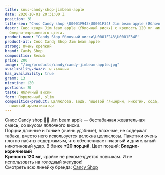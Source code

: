 ```yaml
---
title: snus-candy-shop-jimbeam-apple
date: 2020-10-01 20:31:00 Z
position: 28
title-seo: "Снюс Candy shop \U0001F943\U0001F34F Jim beam apple (Яблочный виски)"
descr: Снюс кенди Jim beam apple (Яблочный виски) с крепость 120 мг никотина. 20 порций
  бледно-коричневого цвета.
product-name: "Candy Shop Яблочный виски\U0001F943\U0001F34F"
product-alt: Снюс Candy Shop Jim beam apple
strong: Очень крепкий
brand: Candy Shop
composition: Белый
price: 200
image: "/img/products/candy/candy-jimbeam-apple.jpg"
availability-descr: В наличии
has_availability: true
gramm: 13
nicotine: 120
portions: 20
taste: Яблочный виски
form: Порционный, slim
composition-product: Целлюлоза, вода, пищевой глицерин, никотин, сода, карбонат натрия,
  пищевой ароматизатор
---
```


Снюс Candy shop 🥃🍏 Jim beam apple — бестабачная жевательная смесь, со вкусом яблочного виски.<br>
Порции длинные и тонкие (очень удобные),  влажные, не содержат табака, вместо него используется волокна целлюлозы. Пакетики очень плотно набиты содержимым, что обеспечивает плавный и длительный никотиновый удар. В банке **±20 порций**. Цвет порций: **Бледно-коричневый**<br>
**Крепость 120 мг**, крайне не рекомендуется новичкам. И не использовать на голодный желудок!<br>
Смотреть всю линейку бренда: <a href="/candy-shop-snus">Candy Shop</a>